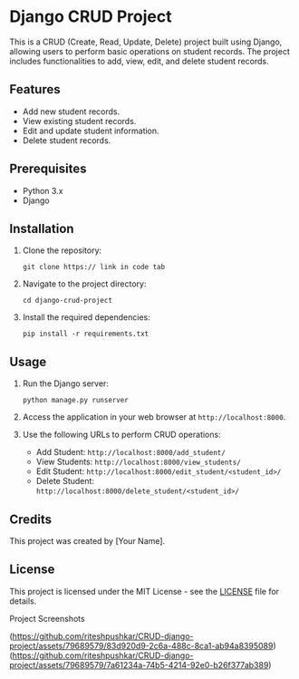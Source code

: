 # Django CRUD Project

This is a CRUD (Create, Read, Update, Delete) project built using Django, allowing users to perform basic operations on student records. The project includes functionalities to add, view, edit, and delete student records.

## Features

- Add new student records.
- View existing student records.
- Edit and update student information.
- Delete student records.

## Prerequisites

- Python 3.x
- Django

## Installation

1. Clone the repository:

    ```
    git clone https:// link in code tab
    ```

2. Navigate to the project directory:

    ```
    cd django-crud-project
    ```

3. Install the required dependencies:

    ```
    pip install -r requirements.txt
    ```

## Usage

1. Run the Django server:

    ```
    python manage.py runserver
    ```

2. Access the application in your web browser at `http://localhost:8000`.

3. Use the following URLs to perform CRUD operations:

    - Add Student: `http://localhost:8000/add_student/`
    - View Students: `http://localhost:8000/view_students/`
    - Edit Student: `http://localhost:8000/edit_student/<student_id>/`
    - Delete Student: `http://localhost:8000/delete_student/<student_id>/`

## Credits

This project was created by [Your Name].

## License

This project is licensed under the MIT License - see the [LICENSE](LICENSE) file for details.



Project Screenshots

(https://github.com/riteshpushkar/CRUD-django-project/assets/79689579/83d920d9-2c6a-488c-8ca1-ab94a8395089)
(https://github.com/riteshpushkar/CRUD-django-project/assets/79689579/7a61234a-74b5-4214-92e0-b26f377ab389)



